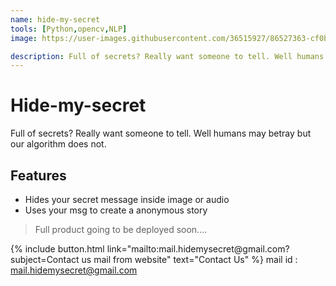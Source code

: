 ```yaml
---
name: hide-my-secret
tools: [Python,opencv,NLP]
image: https://user-images.githubusercontent.com/36515927/86527363-cf0b2f80-bebb-11ea-97f9-82118494539b.jpg

description: Full of secrets? Really want someone to tell. Well humans may betray but our algorithm doesn't. Check it out!!
---
```


# Hide-my-secret

Full of secrets? Really want someone to tell. Well humans may betray but our algorithm does not.

## Features

* Hides your secret message inside image or audio
* Uses your msg to create a anonymous story

> Full product going to be deployed soon....

<p class="text-center">
{% include button.html link="mailto:mail.hidemysecret@gmail.com?subject=Contact us mail from website" text="Contact Us" %}
mail id : <a href="mail.hidemysecret@gmail.com">mail.hidemysecret@gmail.com</a>	
</p>